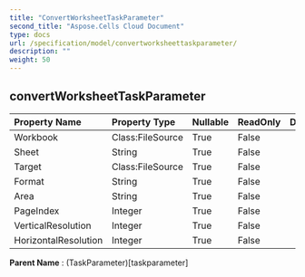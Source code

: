 ```yaml
---
title: "ConvertWorksheetTaskParameter"
second_title: "Aspose.Cells Cloud Document"
type: docs
url: /specification/model/convertworksheettaskparameter/
description: ""
weight: 50
---
```


## **convertWorksheetTaskParameter**

 

| Property Name | Property Type | Nullable |  ReadOnly | DefaultValue | Description | 
| :- | :- | :- |:- |  :- | :- |
| Workbook | Class:FileSource | True |  False |  |  |  
| Sheet | String | True |  False |  |  |  
| Target | Class:FileSource | True |  False |  |  |  
| Format | String | True |  False |  |  |  
| Area | String | True |  False |  |  |  
| PageIndex | Integer | True |  False |  |  |  
| VerticalResolution | Integer | True |  False |  |  |  
| HorizontalResolution | Integer | True |  False |  |  |  

**Parent Name** : (TaskParameter)[taskparameter]

